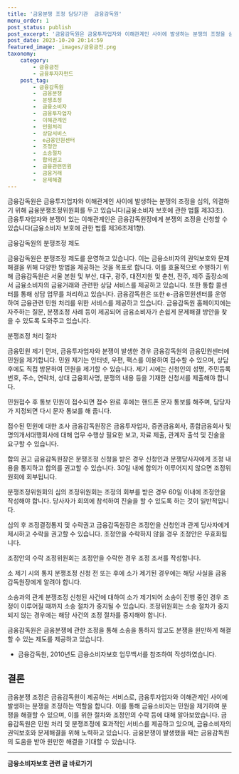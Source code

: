 ```yaml
---
title: '금융분쟁 조정 담당기관  금융감독원'
menu_order: 1
post_status: publish
post_excerpt: '금융감독원은 금융투자업자와 이해관계인 사이에 발생하는 분쟁의 조정을 심의, 의결하기 위해 금융분쟁조정위원회를 두고 있습니다 금융소비자 보호에 관한 법률 제33조 . 금융투자업자와 분쟁이 있는 이해관계인은 금융감독원장에게 분쟁의 조정을 신청할 수 있습니다 금융소비자 보호에 관한 법률 제36조제1항 .'
post_date: 2023-10-20 20:14:59
featured_image: _images/금융금전.png
taxonomy:
    category:
        - 금융금전
        - 금융투자자펀드
    post_tag:
        - 금융감독원
        -  금융분쟁
        -  분쟁조정
        -  금융소비자
        -  금융투자업자
        -  이해관계인
        -  민원처리
        -  상담서비스
        -  e금융민원센터
        -  조정안
        -  소송절차
        -  합의권고
        -  금융관련민원
        -  금융거래
        -  문제해결
---
```



금융감독원은 금융투자업자와 이해관계인 사이에 발생하는 분쟁의 조정을 심의, 의결하기 위해 금융분쟁조정위원회를 두고 있습니다(금융소비자 보호에 관한 법률 제33조). 금융투자업자와 분쟁이 있는 이해관계인은 금융감독원장에게 분쟁의 조정을 신청할 수 있습니다(금융소비자 보호에 관한 법률 제36조제1항).

금융감독원의 분쟁조정 제도

금융감독원은 분쟁조정 제도를 운영하고 있습니다. 이는 금융소비자의 권익보호와 문제해결을 위해 다양한 방법을 제공하는 것을 목표로 합니다. 이를 효율적으로 수행하기 위해 금융감독원은 서울 본원 및 부산, 대구, 광주, 대전지원 및 춘천, 전주, 제주 출장소에서 금융소비자의 금융거래와 관련한 상담 서비스를 제공하고 있습니다. 또한 통합 콜센터를 통해 상담 업무를 처리하고 있습니다.
금융감독원은 또한 e-금융민원센터를 운영하여 금융관련 민원 처리를 위한 서비스를 제공하고 있습니다. 금융감독원 홈페이지에는 자주하는 질문, 분쟁조정 사례 등이 제공되어 금융소비자가 손쉽게 문제해결 방안을 찾을 수 있도록 도와주고 있습니다.

분쟁조정 처리 절차

금융민원 제기
먼저, 금융투자업자와 분쟁이 발생한 경우 금융감독원의 금융민원센터에 민원을 제기합니다. 민원 제기는 인터넷, 우편, 팩스를 이용하여 접수할 수 있으며, 상담 후에도 직접 방문하여 민원을 제기할 수 있습니다. 제기 시에는 신청인의 성명, 주민등록번호, 주소, 연락처, 상대 금융회사명, 분쟁의 내용 등을 기재한 신청서를 제출해야 합니다.

민원접수 후 통보
민원이 접수되면 접수 완료 후에는 핸드폰 문자 통보를 해주며, 담당자가 지정되면 다시 문자 통보를 해 줍니다.

접수된 민원에 대한 조사
금융감독원장은 금융투자업자, 증권금융회사, 종합금융회사 및 명의개서대행회사에 대해 업무 수행상 필요한 보고, 자료 제출, 관계자 출석 및 진술을 요구할 수 있습니다.

합의 권고
금융감독원장은 분쟁조정 신청을 받은 경우 신청인과 분쟁당사자에게 조정 내용을 통지하고 합의를 권고할 수 있습니다. 30일 내에 합의가 이루어지지 않으면 조정위원회에 회부됩니다.

분쟁조정위원회의 심의
조정위원회는 조정의 회부를 받은 경우 60일 이내에 조정안을 작성해야 합니다. 당사자가 회의에 참석하여 진술을 할 수 있도록 하는 것이 일반적입니다.

심의 후 조정결정통지 및 수락권고
금융감독원장은 조정안을 신청인과 관계 당사자에게 제시하고 수락을 권고할 수 있습니다. 조정안을 수락하지 않을 경우 조정안은 무효화됩니다.

조정안의 수락
조정위원회는 조정안을 수락한 경우 조정 조서를 작성합니다.

소 제기 시의 통지
분쟁조정 신청 전 또는 후에 소가 제기된 경우에는 해당 사실을 금융감독원장에게 알려야 합니다.

소송과의 관계
분쟁조정 신청된 사건에 대하여 소가 제기되어 소송이 진행 중인 경우 조정이 이루어질 때까지 소송 절차가 중지될 수 있습니다. 조정위원회는 소송 절차가 중지되지 않는 경우에는 해당 사건의 조정 절차를 중지해야 합니다.

금융감독원은 금융분쟁에 관한 조정을 통해 소송을 통하지 않고도 분쟁을 원만하게 해결할 수 있는 제도를 제공하고 있습니다.

- 금융감독원, 2010년도 금융소비자보호 업무백서를 참조하여 작성하였습니다.

## 결론

금융분쟁 조정은 금융감독원이 제공하는 서비스로, 금융투자업자와 이해관계인 사이에 발생하는 분쟁을 조정하는 역할을 합니다. 이를 통해 금융소비자는 민원을 제기하여 분쟁을 해결할 수 있으며, 이를 위한 절차와 조정안의 수락 등에 대해 알아보았습니다. 금융감독원은 민원 처리 및 분쟁조정에 효과적인 서비스를 제공하고 있으며, 금융소비자의 권익보호와 문제해결을 위해 노력하고 있습니다. 금융분쟁이 발생했을 때는 금융감독원의 도움을 받아 원만한 해결을 기대할 수 있습니다. 
                            
                        
                        
                        
<!-- wp:separator -->
<hr class="wp-block-separator has-alpha-channel-opacity"/>
<!-- /wp:separator -->

<!-- wp:group {"backgroundColor":"base","layout":{"type":"constrained"}} -->
<div class="wp-block-group has-base-background-color has-background"><!-- wp:paragraph {"align":"center","fontSize":"medium"} -->
<p class="has-text-align-center has-large-font-size"><strong>금융소비자보호 관련 글 바로가기</strong></p>
<!-- /wp:paragraph -->


<!-- wp:latest-posts
{"categories":[{"id":12706,"count":19,"description":"","link":"https://uknowlaw.com/category/%ea%b8%88%ec%9c%b5%ec%86%8c%eb%b9%84%ec%9e%90%eb%b3%b4%ed%98%b8/","name":"금융소비자보호","slug":"금융소비자보호","taxonomy":"category","parent":0,"meta":[],"_links":{"self":[{"href":"https://uknowlaw.com/wp-json/wp/v2/categories/12706"}],"collection":[{"href":"https://uknowlaw.com/wp-json/wp/v2/categories"}],"about":[{"href":"https://uknowlaw.com/wp-json/wp/v2/taxonomies/category"}],"wp:post_type":[{"href":"https://uknowlaw.com/wp-json/wp/v2/posts?categories=12706"}],"curies":[{"name":"wp","href":"https://api.w.org/{rel}","templated":true}]}}],"postsToShow":100,"excerptLength":28,"postLayout":"grid","columns":2,"featuredImageAlign":"left","featuredImageSizeSlug":"large","fontSize":18px} /--></div>
<!-- /wp:group -->
